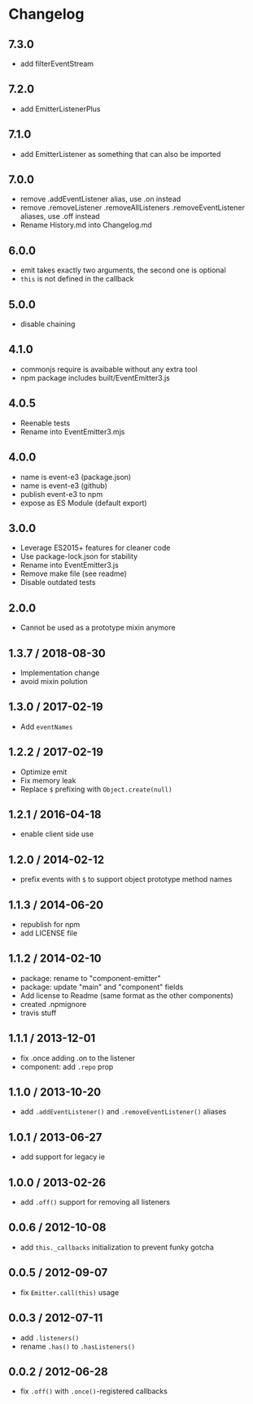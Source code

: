 # Changelog

## 7.3.0

 * add filterEventStream

## 7.2.0

 * add EmitterListenerPlus

## 7.1.0

 * add EmitterListener as something that can also be imported

## 7.0.0

 * remove .addEventListener alias, use .on instead
 * remove .removeListener .removeAllListeners .removeEventListener aliases, use .off instead
 * Rename History.md into Changelog.md
  
 ## 6.0.0

 * emit takes exactly two arguments, the second one is optional
 * `this` is not defined in the callback

## 5.0.0

 * disable chaining

## 4.1.0

 * commonjs require is avaibable without any extra tool
 * npm package includes built/EventEmitter3.js

## 4.0.5

 * Reenable tests
 * Rename into EventEmitter3.mjs

## 4.0.0

 * name is event-e3 (package.json)
 * name is event-e3 (github)
 * publish event-e3 to npm
 * expose as ES Module (default export)


## 3.0.0

 * Leverage ES2015+ features for cleaner code
 * Use package-lock.json for stability
 * Rename into EventEmitter3.js
 * Remove make file (see readme)
 * Disable outdated tests

## 2.0.0

 * Cannot be used as a prototype mixin anymore

## 1.3.7 / 2018-08-30

 * Implementation change
 * avoid mixin polution

## 1.3.0 / 2017-02-19

 * Add `eventNames`

## 1.2.2 / 2017-02-19

 * Optimize emit
 * Fix memory leak
 * Replace `$` prefixing with `Object.create(null)`

## 1.2.1 / 2016-04-18

 * enable client side use

## 1.2.0 / 2014-02-12

 * prefix events with `$` to support object prototype method names

## 1.1.3 / 2014-06-20

 * republish for npm
 * add LICENSE file

## 1.1.2 / 2014-02-10

  * package: rename to "component-emitter"
  * package: update "main" and "component" fields
  * Add license to Readme (same format as the other components)
  * created .npmignore
  * travis stuff

## 1.1.1 / 2013-12-01

  * fix .once adding .on to the listener
  * component: add `.repo` prop

## 1.1.0 / 2013-10-20

 * add `.addEventListener()` and `.removeEventListener()` aliases

## 1.0.1 / 2013-06-27

 * add support for legacy ie

## 1.0.0 / 2013-02-26

  * add `.off()` support for removing all listeners

## 0.0.6 / 2012-10-08

  * add `this._callbacks` initialization to prevent funky gotcha

## 0.0.5 / 2012-09-07

  * fix `Emitter.call(this)` usage

## 0.0.3 / 2012-07-11

  * add `.listeners()`
  * rename `.has()` to `.hasListeners()`

## 0.0.2 / 2012-06-28

  * fix `.off()` with `.once()`-registered callbacks
